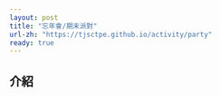 ```yaml
---
layout: post
title: "忘年會/期末派對"
url-zh: "https://tjsctpe.github.io/activity/party"
ready: true
---
```


## 介紹
